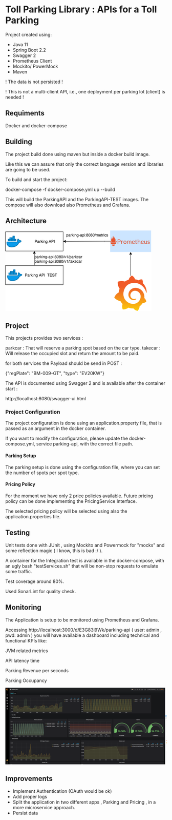 
# Toll Parking Library : APIs for a Toll Parking 

Project created using:

* Java 11
* Spring Boot 2.2
* Swagger 2
* Prometheus Client 
* Mockito/ PowerMock
* Maven

! The data is not persisted !

! This is not a multi-client API, i.e., one deployment per parking lot (client) is needed !


## Requiments

Docker and docker-compose

## Building

The project build done using maven but inside a docker build image.

Like this we can assure that only the correct language version and libraries are going to be used. 

To build and start the project:

docker-compose -f docker-compose.yml up --build

This will build the ParkingAPI and the ParkingAPI-TEST images. The compose will also download also Prometheus and Grafana.

## Architecture

![](parking.png)

## Project

This projects provides two services :

parkcar :  That will reserve a parking spot based on the car type.
takecar :  Will release the occupied slot and return the amount to be paid.

for both services the Payload should be send in POST :

{"regPlate": "BM-009-GT", "type": "EV20KW"}

The API is documented using Swagger 2 and is available after the container start :

http://localhost:8080/swagger-ui.html

### Project Configuration

The project configuration is done  using an application.property file, that is passed as an argument in the docker container.

If you want to modify the configuration, please update the docker-compose.yml, service parking-api, with the correct file path.

#### Parking Setup

The parking setup is done using the configuration file, where you can set the number of spots per spot type.

#### Pricing Policy 

For the moment we have only 2 price policies available.
Future pricing policy can be done implementing the PricingService Interface.

The selected pricing policy will be selected using also the application.properties file.


## Testing

Unit tests done with JUnit , using Mockito and Powermock for "mocks" and some reflection magic ( I know, this is bad :/ ).

A container for the Integration test is available in the docker-compose, with an ugly bash "testServices.sh" that will be non-stop requests to emulate
some traffic.

Test coverage around 80%.

Used SonarLint for quality check.

## Monitoring
The Application is setup to be monitored using Prometheus and Grafana.

Accessing http://localhost:3000/d/E3G83l9Wk/parking-api ( user: admin , pwd: admin ) you will have available a dashboard including technical and functional KPIs like:

JVM related metrics

API latency time

Parking Revenue per seconds

Parking Occupancy

![](grafana-screenshot.png)

## Improvements
* Implement Authentication (OAuth would be ok)
* Add proper logs
* Split the application in two different apps , Parking and Pricing , in a more microservice approach.
* Persist data
 
